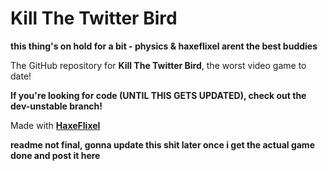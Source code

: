 # Kill The Twitter Bird

**this thing's on hold for a bit - physics & haxeflixel arent the best buddies**

The GitHub repository for **Kill The Twitter Bird**, the worst video game to date!

**If you're looking for code (UNTIL THIS GETS UPDATED), check out the dev-unstable branch!**

Made with [**HaxeFlixel**](https://haxeflixel.com)

**readme not final, gonna update this shit later once i get the actual game done and post it here**
